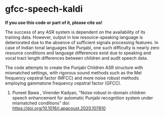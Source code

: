 # gfcc-speech-kaldi

**If you use this code or part of it, please cite us!**

The success of any ASR system is dependent on the availability of its training data. However, output in low resource-speaking language is deteriorated due to the absence of sufficient signals processing features. In case of Indian tonal languages like Punjabi, one such difficulty is nearly zero resource conditions and language differences exist due to speaking and vocal tract length differences between children and audlt speech data. 

The code attempts to create the Punjabi Children ASR structure with mismatched settings, with rigorous sound methods such as the Mel frequency cepstral factor (MFCC) and more noise robust methods employing gammatone frequency cepstral factor (GFCC).

1) Puneet Bawa , Virender Kadyan, "Noise robust in-domain children speech enhancement for automatic Punjabi recognition system under mismatched conditions" 
   doi: https://doi.org/10.1016/j.apacoust.2020.107810 



